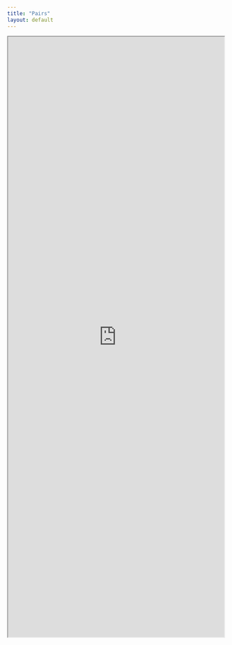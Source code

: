 ```yaml
---
title: "Pairs"
layout: default
---
```


<iframe src="https://docs.google.com/spreadsheets/d/1Avq5hyET4wefKZBuLunvXpd9M5SqF__ubDNlg0i8PoM/pubhtml?widget=true&amp;headers=false" style="width:100%; height:1400px;  overflow: scroll; "></iframe>
